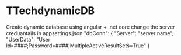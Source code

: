 # TTechdynamicDB
Create dynamic database using angular + .net core
change the server creduantails in appsettings.json
"dbConn": {
    "Server": "server name",
    "UserData": "User Id=####;Password=####;MultipleActiveResultSets=True"
  }
